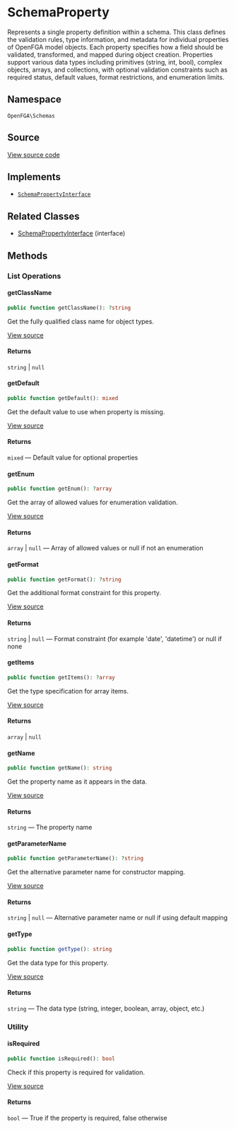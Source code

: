 # SchemaProperty

Represents a single property definition within a schema. This class defines the validation rules, type information, and metadata for individual properties of OpenFGA model objects. Each property specifies how a field should be validated, transformed, and mapped during object creation. Properties support various data types including primitives (string, int, bool), complex objects, arrays, and collections, with optional validation constraints such as required status, default values, format restrictions, and enumeration limits.

## Namespace

`OpenFGA\Schemas`

## Source

[View source code](https://github.com/evansims/openfga-php/blob/main/src/Schemas/SchemaProperty.php)

## Implements

* [`SchemaPropertyInterface`](SchemaPropertyInterface.md)

## Related Classes

* [SchemaPropertyInterface](Schemas/SchemaPropertyInterface.md) (interface)

## Methods

### List Operations

#### getClassName

```php
public function getClassName(): ?string

```

Get the fully qualified class name for object types.

[View source](https://github.com/evansims/openfga-php/blob/main/src/Schemas/SchemaProperty.php#L53)

#### Returns

`string` &#124; `null`

#### getDefault

```php
public function getDefault(): mixed

```

Get the default value to use when property is missing.

[View source](https://github.com/evansims/openfga-php/blob/main/src/Schemas/SchemaProperty.php#L62)

#### Returns

`mixed` — Default value for optional properties

#### getEnum

```php
public function getEnum(): ?array

```

Get the array of allowed values for enumeration validation.

[View source](https://github.com/evansims/openfga-php/blob/main/src/Schemas/SchemaProperty.php#L71)

#### Returns

`array` &#124; `null` — Array of allowed values or null if not an enumeration

#### getFormat

```php
public function getFormat(): ?string

```

Get the additional format constraint for this property.

[View source](https://github.com/evansims/openfga-php/blob/main/src/Schemas/SchemaProperty.php#L80)

#### Returns

`string` &#124; `null` — Format constraint (for example &#039;date&#039;, &#039;datetime&#039;) or null if none

#### getItems

```php
public function getItems(): ?array

```

Get the type specification for array items.

[View source](https://github.com/evansims/openfga-php/blob/main/src/Schemas/SchemaProperty.php#L89)

#### Returns

`array` &#124; `null`

#### getName

```php
public function getName(): string

```

Get the property name as it appears in the data.

[View source](https://github.com/evansims/openfga-php/blob/main/src/Schemas/SchemaProperty.php#L98)

#### Returns

`string` — The property name

#### getParameterName

```php
public function getParameterName(): ?string

```

Get the alternative parameter name for constructor mapping.

[View source](https://github.com/evansims/openfga-php/blob/main/src/Schemas/SchemaProperty.php#L107)

#### Returns

`string` &#124; `null` — Alternative parameter name or null if using default mapping

#### getType

```php
public function getType(): string

```

Get the data type for this property.

[View source](https://github.com/evansims/openfga-php/blob/main/src/Schemas/SchemaProperty.php#L116)

#### Returns

`string` — The data type (string, integer, boolean, array, object, etc.)

### Utility

#### isRequired

```php
public function isRequired(): bool

```

Check if this property is required for validation.

[View source](https://github.com/evansims/openfga-php/blob/main/src/Schemas/SchemaProperty.php#L125)

#### Returns

`bool` — True if the property is required, false otherwise
